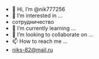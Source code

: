 - 👋 Hi, I’m @nik777256
- 👀 I’m interested in ...
- сотрудничество 
- 🌱 I’m currently learning ...
- 💞️ I’m looking to collaborate on ...
- 📫 How to reach me ...
- niks-82@mail.ru

<!---
nik777256/nik777256 is a ✨ special ✨ repository because its `README.md` (this file) appears on your GitHub profile.
You can click the Preview link to take a look at your changes.
--->

